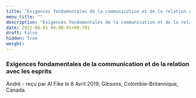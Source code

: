 ```yaml
---
title: "Exigences fondamentales de la communication et de la relation avec les esprits"
menu_title: ""
description: "Exigences fondamentales de la communication et de la relation avec les esprits"
date: 2022-06-01 06:00:01+00:701
draft: False
hidden: True
weight:
---
```

### Exigences fondamentales de la communication et de la relation avec les esprits

André - reçu par Al Fike le 8 Avril 2019, Gibsons, Colombie-Britannique, Canada.




